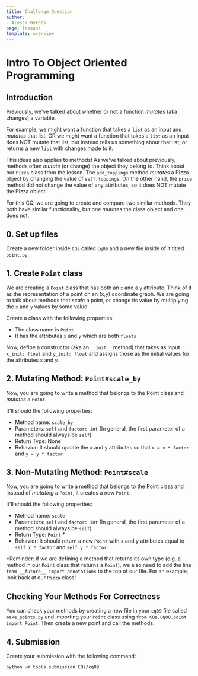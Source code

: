```yaml
---
title: Challenge Question 
author:
- Alyssa Byrnes
page: lessons
template: overview
---
```


# Intro To Object Oriented Programming 

## Introduction

Previously, we've talked about whether or not a function *mutates* (aka changes) a variable. 

For example, we might want a function that takes a `list` as an input and *mutates* that list, OR we might want a function that takes a `list` as an input does NOT mutate that list, but instead tells us something about that list, or returns a new `list` with changes made to it. 

This ideas also applies to methods! As we've talked about previously, methods often *mutate* (or change) the object they belong to. Think about our `Pizza` class from the lesson. The `add_toppings` method *mutates* a Pizza object by changing the value of `self.toppings`. On the other hand, the `price` method did not change the value of any attributes, so it does NOT mutate the Pizza object.

For this CQ, we are going to create and compare two similar methods. They both have similar functionality, but one *mutates* the class object and one does not.

## 0. Set up files
Create a new folder inside `CQs` called `cq09` and a new file inside of it titled `point.py`.

## 1. Create `Point` class

We are creating a `Point` class that has both an `x` and a `y` attribute. Think of it as the representation of a point on an (x,y) coordinate graph. We are going to talk about methods that *scale* a point, or change its value by multiplying the `x` and `y` values by some value.

Create a class with the following properties:

* The class name is `Point`
* It has the attributes `x` and `y` which are both `floats`

Now, define a constructor (aka an `__init__` method) that takes as input `x_init: float` and `y_init: float` and assigns those as the initial values for the attributes `x` and `y`. 

## 2. Mutating Method: `Point#scale_by`

Now, you are going to write a method that belongs to the Point class and *mutates* a `Point`. 

It'll should the following properties:

* Method name: `scale_by`
* Parameters: `self` and `factor: int` (In general, the first parameter of a method should always be `self`)
* Return Type: None
* Behavior: It should update the x and y attributes so that `x = x * factor` and `y = y * factor`



## 3. Non-Mutating Method: `Point#scale`

Now, you are going to write a method that belongs to the Point class and instead of *mutating* a `Point`, it creates a new `Point`. 

It'll should the following properties:

* Method name: `scale`
* Parameters: `self` and `factor: int` (In general, the first parameter of a method should always be `self`)
* Return Type: `Point` *
* Behavior: It should return a new `Point` with x and y attributes equal to `self.x * factor` and `self.y * factor`. 

*Reminder: if we are defining a method that returns its own type (e.g. a method in our `Point` class that returns a `Point`), we also need to add the line `from __future__ import annotations` to the top of our file. For an example, look back at our `Pizza` class!

## Checking Your Methods For Correctness

You can check your methods by creating a new file in your `cq09` file called `make_points.py` and importing your `Point` class using `from CQs.CQ08.point import Point`. Then create a new point and call the methods.

## 4. Submission

Create your submission with the following command:

```
python -m tools.submission CQs/cq09
```
